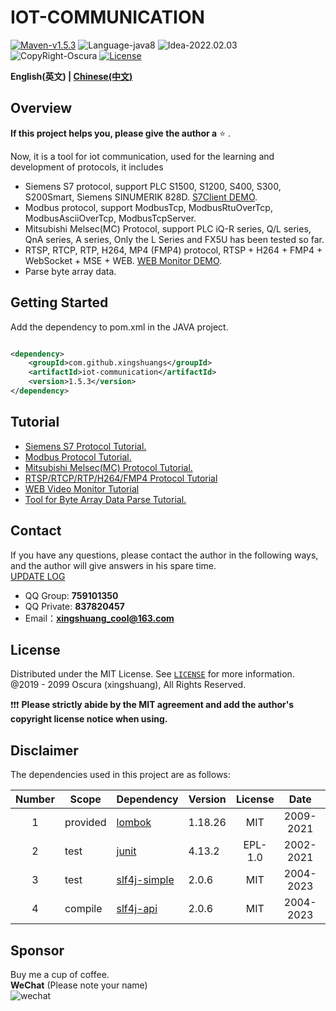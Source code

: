 # IOT-COMMUNICATION

[![Maven-v1.5.3](https://img.shields.io/badge/Maven-v1.5.3-brightgreen)](https://mvnrepository.com/artifact/com.github.xingshuangs/iot-communication)
![Language-java8](https://img.shields.io/badge/Language-java8-blue)
![Idea-2022.02.03](https://img.shields.io/badge/Idea-2022.02.03-lightgrey)
![CopyRight-Oscura](https://img.shields.io/badge/CopyRight-Oscura-yellow)
[![License](https://img.shields.io/badge/License-MIT-blue.svg)](./LICENSE)

**English(英文) | [Chinese(中文)](./README-CN.md )**

## Overview

**If this project helps you, please give the author a** ⭐ .<br>

Now, it is a tool for iot communication, used for the learning and development of protocols, it includes

- Siemens S7 protocol, support PLC S1500, S1200, S400, S300, S200Smart, Siemens SINUMERIK
  828D. [S7Client DEMO](https://github.com/xingshuangs/SiemensWindowProgram).
- Modbus protocol, support ModbusTcp, ModbusRtuOverTcp, ModbusAsciiOverTcp, ModbusTcpServer.
- Mitsubishi Melsec(MC) Protocol, support PLC iQ-R series, Q/L series, QnA series, A series, Only the L Series and FX5U has been
  tested so far.
- RTSP, RTCP, RTP, H264, MP4 (FMP4) protocol, RTSP + H264 + FMP4 + WebSocket + MSE +
  WEB. [WEB Monitor DEMO](https://github.com/xingshuangs/rtsp-websocket-server).
- Parse byte array data.

## Getting Started

Add the dependency to pom.xml in the JAVA project.

```xml

<dependency>
    <groupId>com.github.xingshuangs</groupId>
    <artifactId>iot-communication</artifactId>
    <version>1.5.3</version>
</dependency>
```

## Tutorial

- [Siemens S7 Protocol Tutorial.](./tutorial/README-S7-EN.md)
- [Modbus Protocol Tutorial.](./tutorial/README-Modbus-EN.md)
- [Mitsubishi Melsec(MC) Protocol Tutorial.](./tutorial/README-Melsec-EN.md)
- [RTSP/RTCP/RTP/H264/FMP4 Protocol Tutorial](./tutorial/README-RTSP-EN.md)
- [WEB Video Monitor Tutorial](./tutorial/README-WebVideo-EN.md)
- [Tool for Byte Array Data Parse Tutorial.](./tutorial/README-ByteArray-EN.md)

## Contact

If you have any questions, please contact the author in the following ways, and the author will give answers in his
spare time. <br>
[UPDATE LOG](./tips/changeLog.md)

- QQ Group: **759101350**
- QQ Private: **837820457**
- Email：**xingshuang_cool@163.com**

## License

Distributed under the MIT License. See [`LICENSE`](./LICENSE) for more information.<br>
@2019 - 2099 Oscura (xingshuang), All Rights Reserved. <br>

❗❗❗ **Please strictly abide by the MIT agreement and add the author's copyright license notice when using.**

## Disclaimer

The dependencies used in this project are as follows:

| Number | Scope    | Dependency                                       | Version | License |   Date    | Copyright      |
|:------:|----------|:-------------------------------------------------|---------|:-------:|:---------:|:---------------|
|   1    | provided | [lombok](https://projectlombok.org/)             | 1.18.26 |   MIT   | 2009-2021 | Lombok Authors |
|   2    | test     | [junit](https://junit.org/junit4/)               | 4.13.2  | EPL-1.0 | 2002-2021 | junit          |
|   3    | test     | [slf4j-simple](https://www.slf4j.org/index.html) | 2.0.6   |   MIT   | 2004-2023 | QOS.ch         |
|   4    | compile  | [slf4j-api](https://www.slf4j.org/index.html)    | 2.0.6   |   MIT   | 2004-2023 | QOS.ch         |

## Sponsor

Buy me a cup of coffee. <br>
**WeChat** (Please note your name)<br>
![wechat](https://i.postimg.cc/brBG5vx8/image.png)
